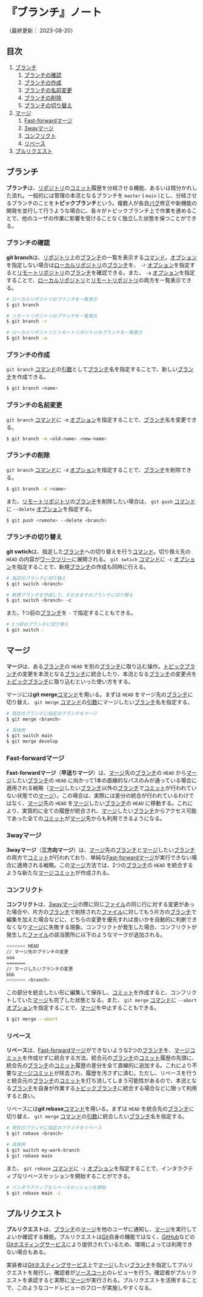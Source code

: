 # 『ブランチ』ノート

（最終更新： 2023-08-20）


## 目次

1. [ブランチ](#ブランチ)
	1. [ブランチの確認](#ブランチの確認)
	1. [ブランチの作成](#ブランチの作成)
	1. [ブランチの名前変更](#ブランチの名前変更)
	1. [ブランチの削除](#ブランチの削除)
	1. [ブランチの切り替え](#ブランチの切り替え)
1. [マージ](#マージ)
	1. [Fast-forwardマージ](#fast-forwardマージ)
	1. [3wayマージ](#3wayマージ)
	1. [コンフリクト](#コンフリクト)
	1. [リベース](#リベース)
1. [プルリクエスト](#プルリクエスト)


## ブランチ

**ブランチ**は、[リポジトリ](./create_repository.md#リポジトリ)の[コミット](./record_history.md#コミット)履歴を分岐させる機能、あるいは枝分かれした流れ。一般的には管理の本流となるブランチを `master` ( `main` )とし、分岐させるブランチのことを**トピックブランチ**という。複数人が各自[バグ](../../../../programming/_/chapters/programming.md#バグ)修正や新機能の開発を並行して行うような場合に、各々がトピックブランチ上で作業を進めることで、他のユーザの作業に影響を受けることなく独立した状態を保つことができる。

### ブランチの確認

**git branch**は、[リポジトリ](./create_repository.md#リポジトリ)上の[ブランチ](#ブランチ)の一覧を表示する[コマンド](../../../../computer/linux/_/chapters/basic_command.md#コマンド)。[オプション](../../../../computer/linux/_/chapters/basic_command.md#オプション)を指定しない場合は[ローカルリポジトリ](./record_history.md#ローカルリポジトリ)の[ブランチ](#ブランチ)を、 `-r` [オプション](../../../../computer/linux/_/chapters/basic_command.md#オプション)を指定すると[リモートリポジトリ](./record_history.md#リモートリポジトリ)の[ブランチ](#ブランチ)を確認できる。また、 `-a` [オプション](../../../../computer/linux/_/chapters/basic_command.md#オプション)を指定することで、[ローカルリポジトリ](./record_history.md#ローカルリポジトリ)と[リモートリポジトリ](./record_history.md#リモートリポジトリ)の両方を一覧表示できる。

```sh
# ローカルリポジトリのブランチを一覧表示
$ git branch

# リモートリポジトリのブランチを一覧表示
$ git branch -r

# ローカルリポジトリとリモートリポジトリのブランチを一覧表示
$ git branch -a
```

### ブランチの作成

`git branch` [コマンド](../../../../computer/linux/_/chapters/basic_command.md#コマンド)の[引数](../../../../computer/linux/_/chapters/basic_command.md#オプション)として[ブランチ](#ブランチ)名を指定することで、新しい[ブランチ](#ブランチ)を作成できる。

```sh
$ git branch <name>
```

### ブランチの名前変更

`git branch` [コマンド](../../../../computer/linux/_/chapters/basic_command.md#コマンド)に `-m` [オプション](../../../../computer/linux/_/chapters/basic_command.md#オプション)を指定することで、[ブランチ](#ブランチ)名を変更できる。

```sh
$ git branch -m <old-name> <new-name>
```

### ブランチの削除

`git branch` [コマンド](../../../../computer/linux/_/chapters/basic_command.md#コマンド)に `-d` [オプション](../../../../computer/linux/_/chapters/basic_command.md#オプション)を指定することで、[ブランチ](#ブランチ)を削除できる。

```sh
$ git branch -d <name>
```

また、[リモートリポジトリ](./record_history.md#リモートリポジトリ)の[ブランチ](#ブランチ)を削除したい場合は、 `git push` [コマンド](../../../../computer/linux/_/chapters/basic_command.md#コマンド)に `--delete` [オプション](../../../../computer/linux/_/chapters/basic_command.md#オプション)を指定する。

```sh
$ git push <remote> --delete <branch>
```

### ブランチの切り替え

**git swtich**は、指定した[ブランチ](#ブランチ)への切り替えを行う[コマンド](../../../../computer/linux/_/chapters/basic_command.md#コマンド)。切り換え先の `HEAD` の内容が[ワークツリー](./record_history.md#ワークツリー)に展開される。 `git swtich` [コマンド](../../../../computer/linux/_/chapters/basic_command.md#コマンド)に `-c` [オプション](../../../../computer/linux/_/chapters/basic_command.md#オプション)を指定することで、新規[ブランチ](#ブランチ)の作成も同時に行える。

```sh
# 指定のブランチに切り替え
$ git switch <branch>

# 新規ブランチを作成して、そのままそのブランチに切り替え
$ git switch <branch> -c
```

また、1つ前の[ブランチ](#ブランチ)を `-` で指定することもできる。

```sh
# 1つ前のブランチに切り替え
$ git switch -
```


## マージ

**マージ**は、ある[ブランチ](#ブランチ)の `HEAD` を別の[ブランチ](#ブランチ)に取り込む操作。[トピックブランチ](#ブランチ)の変更を本流となる[ブランチ](#ブランチ)に統合したり、本流となる[ブランチ](#ブランチ)の変更点を[トピックブランチ](#ブランチ)に取り込むといった使い方をする。

マージには**git merge**[コマンド](../../../../computer/linux/_/chapters/basic_command.md#コマンド)を用いる。まずは `HEAD` をマージ先の[ブランチ](#ブランチ)に切り替え、 `git merge` [コマンド](../../../../computer/linux/_/chapters/basic_command.md#コマンド)の[引数](../../../../computer/linux/_/chapters/basic_command.md#オプション)にマージしたい[ブランチ](#ブランチ)名を指定する。

```sh
# 現在のブランチに指定のブランチをマージ
$ git merge <branch>

# 具体例
$ git switch main
$ git merge develop
```

### Fast-forwardマージ

**Fast-forwardマージ**（**早送りマージ**）は、[マージ](#マージ)先の[ブランチ](#ブランチ)の `HEAD` から[マージ](#マージ)したい[ブランチ](#ブランチ)の `HEAD` に向かって1本の直線的なパスのみが通っている場合に適用される戦略（[マージ](#マージ)したい[ブランチ](#ブランチ)以外の[ブランチ](#ブランチ)で[コミット](./record_history.md#コミット)が行われていない状態での[マージ](#マージ)）。この場合は、実際には差分の統合が行われているわけではなく、[マージ](#マージ)先の `HEAD` を[マージ](#マージ)したい[ブランチ](#ブランチ)の `HEAD` に移動する。これにより、実質的に全ての履歴が統合され、[マージ](#マージ)したい[ブランチ](#ブランチ)からアクセス可能であった全ての[コミット](./record_history.md#コミット)が[マージ](#マージ)先からも利用できるようになる。

### 3wayマージ

**3wayマージ**（**三方向マージ**）は、[マージ](#マージ)先の[ブランチ](#ブランチ)と[マージ](#マージ)したい[ブランチ](#ブランチ)の両方で[コミット](./record_history.md#コミット)が行われており、単純な[Fast-forwardマージ](#fast-forwardマージ)が実行できない場合に適用される戦略。この[マージ](#マージ)方法では、2つの[ブランチ](#ブランチ)の `HEAD` を統合するような新たな[マージ](#マージ)[コミット](./record_history.md#コミット)が作成される。

### コンフリクト

**コンフリクト**は、[3wayマージ](#3wayマージ)の際に同じ[ファイル](../../../../computer/software/_/chapters/file_system.md#ファイル)の同じ行に対する変更があった場合や、片方の[ブランチ](#ブランチ)で削除された[ファイル](../../../../computer/software/_/chapters/file_system.md#ファイル)に対してもう片方の[ブランチ](#ブランチ)で編集を加えた場合などに、どちらの変更を優先すれば良いかを自動的に判断できなくなり[マージ](../../../../computer/software/_/chapters/file_system.md#ファイル)に失敗する現象。コンフリクトが発生した場合、コンフリクトが発生した[ファイル](../../../../computer/software/_/chapters/file_system.md#ファイル)の該当箇所に以下のようなマークが追加される。

```sh
<<<<<<< HEAD
// マージ先のブランチの変更
aaa
=======
// マージしたいブランチの変更
bbb
>>>>>>> <branch>
```

この部分を統合したい形に編集して保存し、[コミット](./record_history.md#コミット)を作成すると、コンフリクトしていた[マージ](#マージ)も完了した状態となる。また、 `git merge` [コマンド](../../../../computer/linux/_/chapters/basic_command.md#コマンド)に `--abort` [オプション](../../../../computer/linux/_/chapters/basic_command.md#オプション)を指定することで、[マージ](#マージ)を中止することもできる。

```sh
$ git merge --abort
```

### リベース

**リベース**は、[Fast-forwardマージ](#fast-forwardマージ)ができないような2つの[ブランチ](#ブランチ)を、[マージ](#マージ)[コミット](./record_history.md#コミット)を作成せずに統合する方法。統合元の[ブランチ](#ブランチ)の[コミット](./record_history.md#コミット)履歴の先頭に、統合先の[ブランチ](#ブランチ)の[コミット](./record_history.md#コミット)履歴の差分を全て直線的に追加する。これにより不要な[マージ](#マージ)[コミット](./record_history.md#コミット)が除去され、履歴を汚さずに済む。ただし、リベースを行うと統合元の[ブランチ](#ブランチ)の[コミット](./record_history.md#コミット)を打ち消してしまう可能性があるので、本流となる[ブランチ](#ブランチ)を自身が作業する[トピックブランチ](#ブランチ)に統合する場合などに限って利用すると良い。

リベースには**git rebase**[コマンド](../../../../computer/linux/_/chapters/basic_command.md#コマンド)を用いる。まずは `HEAD` を統合先の[ブランチ](#ブランチ)に切り替え、 `git merge` [コマンド](../../../../computer/linux/_/chapters/basic_command.md#コマンド)の[引数](../../../../computer/linux/_/chapters/basic_command.md#オプション)に統合したい[ブランチ](#ブランチ)名を指定する。

```sh
# 現在のブランチに指定のブランチをリベース
$ git rebase <branch>

# 具体例
$ git switch my-work-branch
$ git rebase main
```

また、 `git rebase` [コマンド](../../../../computer/linux/_/chapters/basic_command.md#コマンド)に `-i` [オプション](../../../../computer/linux/_/chapters/basic_command.md#オプション)を指定することで、インタラクティブなリベースセッションを開始することができる。

```sh
# インタラクティブなリベースセッションを開始
$ git rebase main -i
```


## プルリクエスト

**プルリクエスト**は、[ブランチ](#ブランチ)の[マージ](#マージ)を他のユーザに通知し、[マージ](#マージ)を実行してよいか確認する機能。プルリクエストは[Git](./git.md#git)自身の機能ではなく、[GitHub](./git.md#gitホスティングサービス)などの[Gitホスティングサービス](./git.md#gitホスティングサービス)により提供されているため、環境によっては利用できない場合もある。

実装者は[Gitホスティングサービス](./git.md#gitホスティングサービス)上で[マージ](#マージ)したい[ブランチ](#ブランチ)を指定してプルリクエストを発行し、確認者が[ソースコード](../../../../programming/_/chapters/programming.md#ソースコード)のレビューを行う。確認者がプルリクエストを承認すると実際に[マージ](#マージ)が実行される。プルリクエストを活用することで、このようなコードレビューのフローが実施しやすくなる。
